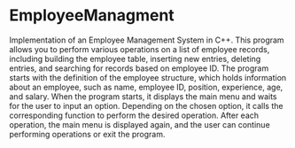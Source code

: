 # EmployeeManagment
Implementation of an Employee Management System in C++. This program allows you to perform various operations on a list of employee records, including building the employee table, inserting new entries, deleting entries, and searching for records based on employee ID. 
The program starts with the definition of the employee structure, which holds information about an employee, such as name, employee ID, position, experience, age, and salary.
When the program starts, it displays the main menu and waits for the user to input an option. Depending on the chosen option, it calls the corresponding function to perform the desired operation. After each operation, the main menu is displayed again, and the user can continue performing operations or exit the program.
